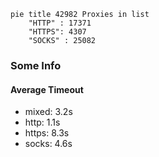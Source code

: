 
```mermaid
pie title 42982 Proxies in list
    "HTTP" : 17371
    "HTTPS": 4307
    "SOCKS" : 25082
```

### Some Info
#### Average Timeout

- mixed: 3.2s
- http: 1.1s
- https: 8.3s
- socks: 4.6s